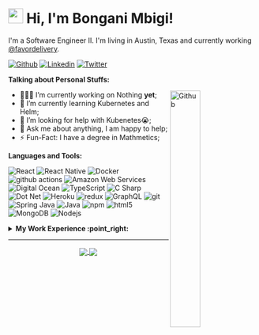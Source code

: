 <!-- Your title -->
# <img src="https://raw.githubusercontent.com/MartinHeinz/MartinHeinz/master/wave.gif" width="30"> Hi, I'm Bongani Mbigi!

I'm a Software Engineer II. I'm living in Austin, Texas and currently working [@favordelivery]([https://github.com/hudl](https://github.com/favordelivery)). 
<!-- Your badges
You can use the website to generate badges: https://shields.io/
-->

[![Github](https://img.shields.io/badge/-Github-000?style=flat&logo=Github&logoColor=white)](https://github.com/bongani-m)
[![Linkedin](https://img.shields.io/badge/-LinkedIn-blue?style=flat&logo=Linkedin&logoColor=white)](https://www.linkedin.com/in/bongani-mbigi/)
[![Twitter](https://img.shields.io/badge/-Dribbble-c13584?style=flat&labelColor=c13584&logo=dribbble&logoColor=white)](https://www.dribbble.com/bmbigi/)


<!-- Talking about you -->
**Talking about Personal Stuffs:**

<!-- Any image aligned to the right. Beware the width -->
<img width="35%" align="right" alt="Github" src="https://octodex.github.com/images/Blacktocat_single_1.jpg" />

- 👨🏽‍💻 I’m currently working on Nothing __yet__;
- 🌱 I’m currently learning Kubernetes and Helm; 
- 🤔 I’m looking for help with Kubenetes😭;
- 💬 Ask me about anything, I am happy to help;
- ⚡️ Fun-Fact: I have a degree in Mathmetics;

**Languages and Tools:** 
<p>
  <img alt="React" src="https://img.shields.io/badge/-React-45b8d8?style=flat-square&logo=react&logoColor=white" />
  <img alt="React Native" src="https://img.shields.io/badge/-React Native-45b8d8?style=flat-square&logo=react&logoColor=white" />
  <img alt="Docker" src="https://img.shields.io/badge/-Docker-46a2f1?style=flat-square&logo=docker&logoColor=white" />
  <img alt="github actions" src="https://img.shields.io/badge/-Github_Actions-2088FF?style=flat-square&logo=github-actions&logoColor=white" />
  <img alt="Amazon Web Services" src="https://img.shields.io/badge/-Amazon_Web_Services-F7B93E?style=flat-square&logo=amazon&logoColor=white" />
  <img alt="Digital Ocean" src="https://img.shields.io/badge/-Digital_Ocean-2088FF?style=flat-square&logo=digitalocean&logoColor=white" />
  <img alt="TypeScript" src="https://img.shields.io/badge/-TypeScript-007ACC?style=flat-square&logo=typescript&logoColor=white" />
  <img alt="C Sharp" src="https://img.shields.io/badge/-C%20Sharp-311C87?style=flat-square&logo=c-sharp&logoColor=white" />
  <img alt="Dot Net" src="https://img.shields.io/badge/-Dot_Net-430098?style=flat-square&logo=dotnet&logoColor=white" />
  <img alt="Heroku" src="https://img.shields.io/badge/-Heroku-430098?style=flat-square&logo=heroku&logoColor=white" />
  <img alt="redux" src="https://img.shields.io/badge/-Redux-764ABC?style=flat-square&logo=redux&logoColor=white" />
  <img alt="GraphQL" src="https://img.shields.io/badge/-GraphQL-E10098?style=flat-square&logo=graphql&logoColor=white" />
  <img alt="git" src="https://img.shields.io/badge/-Git-F05032?style=flat-square&logo=git&logoColor=white" />
  <img alt="Spring Java" src="https://img.shields.io/badge/-Spring-43853d?style=flat-square&logo=spring&logoColor=white" />
  <img alt="Java" src="https://img.shields.io/badge/-Java-DD0031?style=flat-square&logo=java&logoColor=white" />
  <img alt="npm" src="https://img.shields.io/badge/-NPM-CB3837?style=flat-square&logo=npm&logoColor=white" />
  <img alt="html5" src="https://img.shields.io/badge/-HTML5-E34F26?style=flat-square&logo=html5&logoColor=white" />
  <img alt="MongoDB" src="https://img.shields.io/badge/-MongoDB-13aa52?style=flat-square&logo=mongodb&logoColor=white" />
  <img alt="Nodejs" src="https://img.shields.io/badge/-Nodejs-43853d?style=flat-square&logo=Node.js&logoColor=white" />
</p>
<!-- Your github readme stats
You can use this api: https://github.com/anuraghazra/github-readme-stats
-->





<!-- start work experience section -->
<details>
<summary><b> My Work Experience :point_right: </b></summary>
<table>
  <thead>
    <tr>
      <th>Job Name</th>
      <th>Roles & responsibilities</th>
      <th>Duration</th>
    </tr>
  </thead>
  <tbody>
    <tr>
      <td><b><a href="https://www.hudl.com/">  Software Engineer II @ Hudl </a> </b></td>
      <td>Working on the Hudl Focus Camera Team</td>
      <td>Jul 2021 - Present </td>
    </tr>  
    <tr>
      <td><b><a href="https://www.broadleafcommerce.com/">Software Engineer @ Broadleaf Commerce </a> </b></td>
      <td>Developing Microservices and frontend SDK</td>
      <td>Aug 2020 - Jul 2021</td>
    </tr>
    <tr>
      <td><b><a href="https://www.transmute.industries/">Junior Software Developer @ Transmute</a> </b></td>
      <td>Worked primarily on developing frontend</td>
      <td>Aug 2018 - Dec 2019 </td>
    </tr>
  	<tr>
      <td><b><a href="https://www.blackbaud.com/">Software Engineer Intern @ Blackbaud</a> </b></td>
      <td>Worked on Kafka-based Workflow Engine</td>
      <td>May 2018 - Aug 2018</td>
    </tr>
    <tr>
      <td><b><a href="https://www.hudl.com/">Software Developer Intern @ Hudl</a> </b></td>
      <td>Worked on the Auto Generated Highlights Team</td>
      <td>May 2017 - Aug 2017</td>
    </tr>
    <tr>
      <td><b><a href="https://www.lib.utexas.edu/">Developer Intern @ University of Texas Library Systems</a> </b></td>
      <td>Worked on Mac Reservation System and Backup Systems</td>
      <td>Aug 2015 - May 2016 </td>
    </tr>
     <tr>
      <td><b><a href="https://www.statefarm.com/">IT System Analyst Intern @ State Farm</a></b></td>
      <td>working on backend of Auto, Qoute, and Purchase Team</td>
      <td>May 2015 - Aug 2015, <br/>May 2016 - Aug 2016</td>
    </tr>
  </tbody>
</table>
</details>
<!-- end work experience section -->

---

<!-- Its main projects -->
<p align="center">
  <a href="https://github.com/onimur/handle-path-oz">
    <img align="center" src="https://github-readme-stats.vercel.app/api/pin/?username=bongani-m&repo=Dribbbble" />
  </a>
  <a href="https://github.com/onimur/circleci-github-changelog-generator">
    <img align="center" src="https://github-readme-stats.vercel.app/api/pin/?username=bongani-m&repo=BMICalculator" />
  </a>
</p>

<!-- This readme was created by Bongani Mbigi - https://github.com/bongani-m -->



